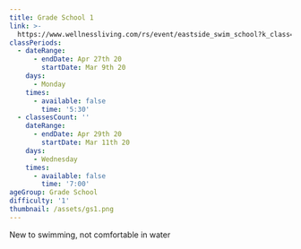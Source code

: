 ```yaml
---
title: Grade School 1
link: >-
  https://www.wellnessliving.com/rs/event/eastside_swim_school?k_class=136800&k_class_tab=10910
classPeriods:
  - dateRange:
      - endDate: Apr 27th 20
        startDate: Mar 9th 20
    days:
      - Monday
    times:
      - available: false
        time: '5:30'
  - classesCount: ''
    dateRange:
      - endDate: Apr 29th 20
        startDate: Mar 11th 20
    days:
      - Wednesday
    times:
      - available: false
        time: '7:00'
ageGroup: Grade School
difficulty: '1'
thumbnail: /assets/gs1.png
---
```

New to swimming, not comfortable in water
